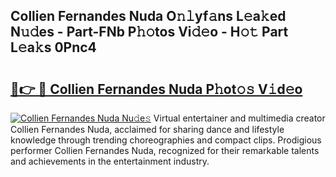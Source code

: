 ## Collien Fernandes Nuda O𝚗𝚕yf𝚊ns L𝚎a𝚔ed N𝚞𝚍es - Part-FNb P𝚑𝚘tos Vi𝚍𝚎o - H𝚘𝚝 Part L𝚎a𝚔s 0Pnc4

# <h2><a href="http://kf0eamv.oniu.top/?m=Collien+Fernandes+Nuda">🔗👉 🔴 Collien Fernandes Nuda P𝚑ot𝚘𝚜 V𝚒d𝚎o</a></h2>

[![Collien Fernandes Nuda Nu𝚍e𝚜](https://i.imgur.com/0qMVB7G.gif)](http://kf0eamv.oniu.top/?m=Collien+Fernandes+Nuda)
Virtual entertainer and multimedia creator Collien Fernandes Nuda, acclaimed for sharing dance and lifestyle knowledge through trending choreographies and compact clips. Prodigious performer Collien Fernandes Nuda, recognized for their remarkable talents and achievements in the entertainment industry.  
